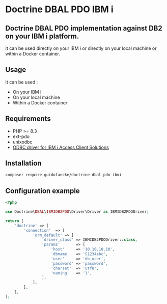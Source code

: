 # Doctrine DBAL PDO IBM i

## Doctrine DBAL PDO implementation against DB2 on your IBM i platform.
It can be used directly on your IBM i or directly on your local machine or within a Docker container.

## Usage
It can be used :
- On your IBM i 
- On your local machine 
- Within a Docker container

## Requirements
- PHP >= 8.3
- ext-pdo
- unixodbc
- [ODBC driver for IBM i Access Client Solutions](https://www.ibm.com/support/pages/odbc-driver-ibm-i-access-client-solutions)

## Installation
```bash
composer require guidofaecke/doctrine-dbal-pdo-ibmi
```

## Configuration example
```php
<?php

use Doctrine\DBAL\IBMIDB2PDO\Driver\Driver as IBMIDB2PDODriver;

return [
    'doctrine' => [
        'connection'  => [
            'orm_default' => [
                'driver_class' => IBMIDB2PDODriver::class,
                'params'       => [
                    'host'     => '10.10.10.10',
                    'dbname'   => 'S1234abc',
                    'user'     => 'db_user',
                    'password' => 'password',
                    'charset'  => 'utf8',
                    'naming'   => '1',
                ],
            ],
        ],
    ],
];
